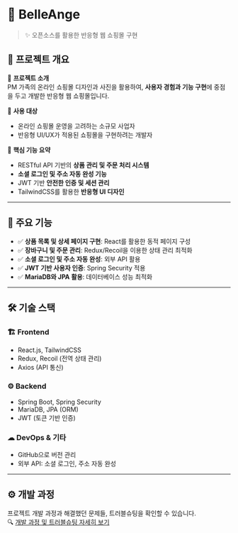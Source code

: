 # 📌 BelleAnge

> ✨ 오픈소스를 활용한 반응형 웹 쇼핑몰 구현

## 📖 프로젝트 개요

📌 **프로젝트 소개**  
PM 가족의 온라인 쇼핑몰 디자인과 사진을 활용하여, **사용자 경험과 기능 구현**에 중점을 두고 개발한 반응형 웹 쇼핑몰입니다.

📌 **사용 대상**

- 온라인 쇼핑몰 운영을 고려하는 소규모 사업자
- 반응형 UI/UX가 적용된 쇼핑몰을 구현하려는 개발자

📌 **핵심 기능 요약**

- RESTful API 기반의 **상품 관리 및 주문 처리 시스템**
- **소셜 로그인 및 주소 자동 완성 기능**
- JWT 기반 **안전한 인증 및 세션 관리**
- TailwindCSS를 활용한 **반응형 UI 디자인**

---

## 🚀 주요 기능

- ✅ **상품 목록 및 상세 페이지 구현**: React를 활용한 동적 페이지 구성
- ✅ **장바구니 및 주문 관리**: Redux/Recoil을 이용한 상태 관리 최적화
- ✅ **소셜 로그인 및 주소 자동 완성**: 외부 API 활용
- ✅ **JWT 기반 사용자 인증**: Spring Security 적용
- ✅ **MariaDB와 JPA 활용**: 데이터베이스 성능 최적화

---

## 🛠️ 기술 스택

### 🏗️ **Frontend**

- React.js, TailwindCSS
- Redux, Recoil (전역 상태 관리)
- Axios (API 통신)

### ⚙️ **Backend**

- Spring Boot, Spring Security
- MariaDB, JPA (ORM)
- JWT (토큰 기반 인증)

### ☁ **DevOps & 기타**

- GitHub으로 버전 관리
- 외부 API: 소셜 로그인, 주소 자동 완성

---

## ⚙️ 개발 과정
프로젝트 개발 과정과 해결했던 문제들, 트러블슈팅을 확인할 수 있습니다.  
🔍 [개발 과정 및 트러블슈팅 자세히 보기](./project-overview.md)
